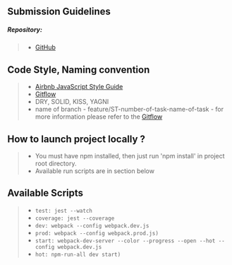 ## Submission Guidelines

##### Repository:

> - [GitHub](https://github.com/orgs/SecureTrading/teams/js-payments-team)

## Code Style, Naming convention

> - [Airbnb JavaScript Style Guide](https://github.com/airbnb/javascript)
> - [Gitflow](https://pl.atlassian.com/git/tutorials/comparing-workflows/gitflow-workflow)
> - DRY, SOLID, KISS, YAGNI
> - name of branch - feature/ST-number-of-task-name-of-task - for more information please refer to the [Gitflow](https://pl.atlassian.com/git/tutorials/comparing-workflows/gitflow-workflow)

## How to launch project locally ?

> - You must have npm installed, then just run 'npm install' in project root directory.
> - Available run scripts are in section below

## Available Scripts

> - `test: jest --watch`
> - `coverage: jest --coverage`
> - `dev: webpack --config webpack.dev.js`
> - `prod: webpack --config webpack.prod.js)`
> - `start: webpack-dev-server --color --progress --open --hot --config webpack.dev.js`
> - `hot: npm-run-all dev start)`
